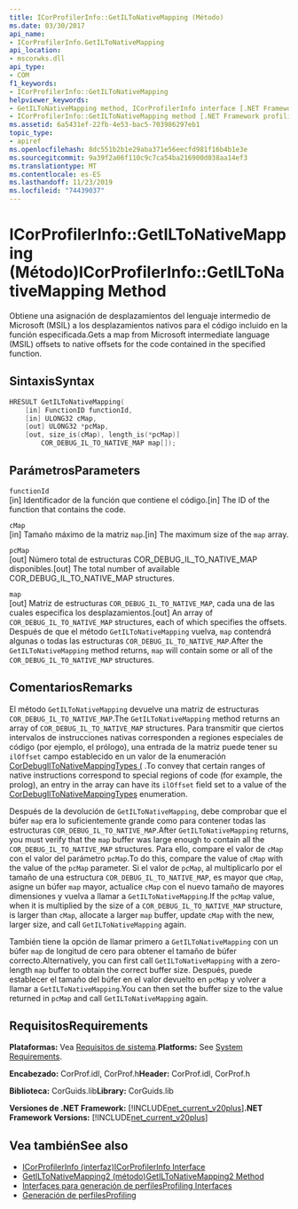 ```yaml
---
title: ICorProfilerInfo::GetILToNativeMapping (Método)
ms.date: 03/30/2017
api_name:
- ICorProfilerInfo.GetILToNativeMapping
api_location:
- mscorwks.dll
api_type:
- COM
f1_keywords:
- ICorProfilerInfo::GetILToNativeMapping
helpviewer_keywords:
- GetILToNativeMapping method, ICorProfilerInfo interface [.NET Framework profiling]
- ICorProfilerInfo::GetILToNativeMapping method [.NET Framework profiling]
ms.assetid: 6a5431ef-22fb-4e53-bac5-703986297eb1
topic_type:
- apiref
ms.openlocfilehash: 8dc551b2b1e29aba371e56eecfd981f16b4b1e3e
ms.sourcegitcommit: 9a39f2a06f110c9c7ca54ba216900d038aa14ef3
ms.translationtype: MT
ms.contentlocale: es-ES
ms.lasthandoff: 11/23/2019
ms.locfileid: "74439037"
---
```

# <a name="icorprofilerinfogetiltonativemapping-method"></a><span data-ttu-id="81b51-102">ICorProfilerInfo::GetILToNativeMapping (Método)</span><span class="sxs-lookup"><span data-stu-id="81b51-102">ICorProfilerInfo::GetILToNativeMapping Method</span></span>
<span data-ttu-id="81b51-103">Obtiene una asignación de desplazamientos del lenguaje intermedio de Microsoft (MSIL) a los desplazamientos nativos para el código incluido en la función especificada.</span><span class="sxs-lookup"><span data-stu-id="81b51-103">Gets a map from Microsoft intermediate language (MSIL) offsets to native offsets for the code contained in the specified function.</span></span>  
  
## <a name="syntax"></a><span data-ttu-id="81b51-104">Sintaxis</span><span class="sxs-lookup"><span data-stu-id="81b51-104">Syntax</span></span>  
  
```cpp  
HRESULT GetILToNativeMapping(  
    [in] FunctionID functionId,  
    [in] ULONG32 cMap,  
    [out] ULONG32 *pcMap,  
    [out, size_is(cMap), length_is(*pcMap)]  
        COR_DEBUG_IL_TO_NATIVE_MAP map[]);  
```  
  
## <a name="parameters"></a><span data-ttu-id="81b51-105">Parámetros</span><span class="sxs-lookup"><span data-stu-id="81b51-105">Parameters</span></span>  
 `functionId`  
 <span data-ttu-id="81b51-106">[in] Identificador de la función que contiene el código.</span><span class="sxs-lookup"><span data-stu-id="81b51-106">[in] The ID of the function that contains the code.</span></span>  
  
 `cMap`  
 <span data-ttu-id="81b51-107">[in] Tamaño máximo de la matriz `map`.</span><span class="sxs-lookup"><span data-stu-id="81b51-107">[in] The maximum size of the `map` array.</span></span>  
  
 `pcMap`  
 <span data-ttu-id="81b51-108">[out] Número total de estructuras COR_DEBUG_IL_TO_NATIVE_MAP disponibles.</span><span class="sxs-lookup"><span data-stu-id="81b51-108">[out] The total number of available COR_DEBUG_IL_TO_NATIVE_MAP structures.</span></span>  
  
 `map`  
 <span data-ttu-id="81b51-109">[out] Matriz de estructuras `COR_DEBUG_IL_TO_NATIVE_MAP`, cada una de las cuales especifica los desplazamientos.</span><span class="sxs-lookup"><span data-stu-id="81b51-109">[out] An array of `COR_DEBUG_IL_TO_NATIVE_MAP` structures, each of which specifies the offsets.</span></span> <span data-ttu-id="81b51-110">Después de que el método `GetILToNativeMapping` vuelva, `map` contendrá algunas o todas las estructuras `COR_DEBUG_IL_TO_NATIVE_MAP`.</span><span class="sxs-lookup"><span data-stu-id="81b51-110">After the `GetILToNativeMapping` method returns, `map` will contain some or all of the `COR_DEBUG_IL_TO_NATIVE_MAP` structures.</span></span>  
  
## <a name="remarks"></a><span data-ttu-id="81b51-111">Comentarios</span><span class="sxs-lookup"><span data-stu-id="81b51-111">Remarks</span></span>  
 <span data-ttu-id="81b51-112">El método `GetILToNativeMapping` devuelve una matriz de estructuras `COR_DEBUG_IL_TO_NATIVE_MAP`.</span><span class="sxs-lookup"><span data-stu-id="81b51-112">The `GetILToNativeMapping` method returns an array of `COR_DEBUG_IL_TO_NATIVE_MAP` structures.</span></span> <span data-ttu-id="81b51-113">Para transmitir que ciertos intervalos de instrucciones nativas corresponden a regiones especiales de código (por ejemplo, el prólogo), una entrada de la matriz puede tener su `ilOffset` campo establecido en un valor de la enumeración [CorDebugIlToNativeMappingTypes (](../../../../docs/framework/unmanaged-api/debugging/cordebugiltonativemappingtypes-enumeration.md) .</span><span class="sxs-lookup"><span data-stu-id="81b51-113">To convey that certain ranges of native instructions correspond to special regions of code (for example, the prolog), an entry in the array can have its `ilOffset` field set to a value of the [CorDebugIlToNativeMappingTypes](../../../../docs/framework/unmanaged-api/debugging/cordebugiltonativemappingtypes-enumeration.md) enumeration.</span></span>  
  
 <span data-ttu-id="81b51-114">Después de la devolución de `GetILToNativeMapping`, debe comprobar que el búfer `map` era lo suficientemente grande como para contener todas las estructuras `COR_DEBUG_IL_TO_NATIVE_MAP`.</span><span class="sxs-lookup"><span data-stu-id="81b51-114">After `GetILToNativeMapping` returns, you must verify that the `map` buffer was large enough to contain all the `COR_DEBUG_IL_TO_NATIVE_MAP` structures.</span></span> <span data-ttu-id="81b51-115">Para ello, compare el valor de `cMap` con el valor del parámetro `pcMap`.</span><span class="sxs-lookup"><span data-stu-id="81b51-115">To do this, compare the value of `cMap` with the value of the `pcMap` parameter.</span></span> <span data-ttu-id="81b51-116">Si el valor de `pcMap`, al multiplicarlo por el tamaño de una estructura `COR_DEBUG_IL_TO_NATIVE_MAP`, es mayor que `cMap`, asigne un búfer `map` mayor, actualice `cMap` con el nuevo tamaño de mayores dimensiones y vuelva a llamar a `GetILToNativeMapping`.</span><span class="sxs-lookup"><span data-stu-id="81b51-116">If the `pcMap` value, when it is multiplied by the size of a `COR_DEBUG_IL_TO_NATIVE_MAP` structure, is larger than `cMap`, allocate a larger `map` buffer, update `cMap` with the new, larger size, and call `GetILToNativeMapping` again.</span></span>  
  
 <span data-ttu-id="81b51-117">También tiene la opción de llamar primero a `GetILToNativeMapping` con un búfer `map` de longitud de cero para obtener el tamaño de búfer correcto.</span><span class="sxs-lookup"><span data-stu-id="81b51-117">Alternatively, you can first call `GetILToNativeMapping` with a zero-length `map` buffer to obtain the correct buffer size.</span></span> <span data-ttu-id="81b51-118">Después, puede establecer el tamaño del búfer en el valor devuelto en `pcMap` y volver a llamar a `GetILToNativeMapping`.</span><span class="sxs-lookup"><span data-stu-id="81b51-118">You can then set the buffer size to the value returned in `pcMap` and call `GetILToNativeMapping` again.</span></span>  
  
## <a name="requirements"></a><span data-ttu-id="81b51-119">Requisitos</span><span class="sxs-lookup"><span data-stu-id="81b51-119">Requirements</span></span>  
 <span data-ttu-id="81b51-120">**Plataformas:** Vea [Requisitos de sistema](../../../../docs/framework/get-started/system-requirements.md).</span><span class="sxs-lookup"><span data-stu-id="81b51-120">**Platforms:** See [System Requirements](../../../../docs/framework/get-started/system-requirements.md).</span></span>  
  
 <span data-ttu-id="81b51-121">**Encabezado:** CorProf.idl, CorProf.h</span><span class="sxs-lookup"><span data-stu-id="81b51-121">**Header:** CorProf.idl, CorProf.h</span></span>  
  
 <span data-ttu-id="81b51-122">**Biblioteca:** CorGuids.lib</span><span class="sxs-lookup"><span data-stu-id="81b51-122">**Library:** CorGuids.lib</span></span>  
  
 <span data-ttu-id="81b51-123">**Versiones de .NET Framework:** [!INCLUDE[net_current_v20plus](../../../../includes/net-current-v20plus-md.md)]</span><span class="sxs-lookup"><span data-stu-id="81b51-123">**.NET Framework Versions:** [!INCLUDE[net_current_v20plus](../../../../includes/net-current-v20plus-md.md)]</span></span>  
  
## <a name="see-also"></a><span data-ttu-id="81b51-124">Vea también</span><span class="sxs-lookup"><span data-stu-id="81b51-124">See also</span></span>

- [<span data-ttu-id="81b51-125">ICorProfilerInfo (interfaz)</span><span class="sxs-lookup"><span data-stu-id="81b51-125">ICorProfilerInfo Interface</span></span>](../../../../docs/framework/unmanaged-api/profiling/icorprofilerinfo-interface.md)
- [<span data-ttu-id="81b51-126">GetILToNativeMapping2 (método)</span><span class="sxs-lookup"><span data-stu-id="81b51-126">GetILToNativeMapping2 Method</span></span>](../../../../docs/framework/unmanaged-api/profiling/icorprofilerinfo4-getiltonativemapping2-method.md)
- [<span data-ttu-id="81b51-127">Interfaces para generación de perfiles</span><span class="sxs-lookup"><span data-stu-id="81b51-127">Profiling Interfaces</span></span>](../../../../docs/framework/unmanaged-api/profiling/profiling-interfaces.md)
- [<span data-ttu-id="81b51-128">Generación de perfiles</span><span class="sxs-lookup"><span data-stu-id="81b51-128">Profiling</span></span>](../../../../docs/framework/unmanaged-api/profiling/index.md)
